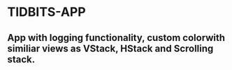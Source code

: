 # TIDBITS-APP

## App with logging functionality, custom colorwith similiar views as VStack, HStack and Scrolling stack.
